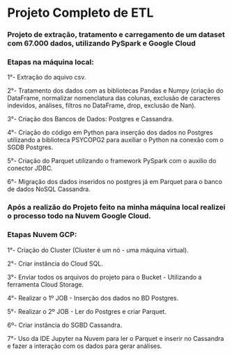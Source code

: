 # Projeto Completo de ETL

### <b>Projeto de extração, tratamento e carregamento de um dataset com 67.000 dados, utilizando PySpark e Google Cloud

### Etapas na máquina local:</b>

1°- Extração do aquivo csv.

2°- Tratamento dos dados com as bibliotecas Pandas e Numpy (criação do DataFrame, normalizar nomenclatura das colunas, exclusão de caracteres indevidos, 
análises, filtros no DataFrame, drop, exclusão de Nan). 

3°- Criação dos Bancos de Dados: Postgres e Cassandra. 

4°- Criação do código em Python para inserção dos dados no Postgres utilizando a biblioteca PSYCOPG2 para auxiliar o Python na conexão com o SGDB Postgres.

5°- Criação do Parquet utilizando o framework PySpark com o auxilio do conector JDBC.

6°- Migração dos dados inseridos no postgres já em Parquet para o banco de dados NoSQL Cassandra.

### <b>Após a realizão do Projeto feito na minha máquina local realizei o processo todo na Nuvem Google Cloud.

### Etapas Nuvem GCP:</b>

1°- Criação do Cluster (Cluster é um nó - uma máquina virtual).

2°- Criar instância do Cloud SQL.

3°- Enviar todos os arquivos do projeto para o Bucket - Utilizando a ferramenta Cloud Storage.

4°- Realizar o 1º JOB - Inserção dos dados no BD Postgres.

5°- Realizar o 2º JOB - Ler do Postgres e criar Parquet.

6º- Criar instância do SGBD Cassandra.

7°- Uso da IDE Jupyter na Nuvem para ler o Parquet e inserir no Cassandra e fazer a interação com os dados para gerar análises. 
